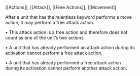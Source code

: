 [[Actions]], [[Attack]], [[Free Actions]], [[Movement]]

After a unit that has the relentless keyword performs a move  
action, it may perform a free attack action.  

• This attack action is a free action and therefore does not  
count as one of the unit’s two actions.  

• A unit that has already performed an attack action during its  
activation cannot perform a free attack action.  

• A unit that has already performed a free attack action  
during its activation cannot perform another attack action.